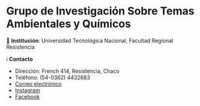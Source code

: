 # Grupo de Investigación Sobre Temas Ambientales y Químicos

🏫 **Institución**: Universidad Tecnológica Nacional, Facultad Regional Resistencia

ℹ️ **Contacto**
- Dirección: French 414, Resistencia, Chaco
- Teléfono: (54-0362) 4432683 
- [Correo electrónico](mailto:gistaq@ca.frre.utn.edu.ar)
- [Instagram](https://www.instagram.com/gistaq.utn/)
- [Facebook](https://www.facebook.com/GISTAQ)

